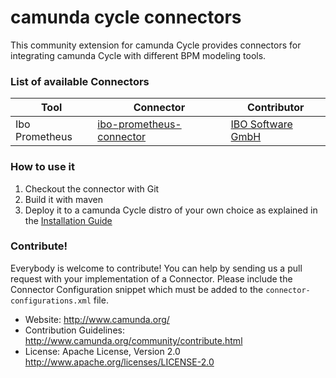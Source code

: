 # camunda cycle connectors

This community extension for camunda Cycle provides connectors for integrating camunda Cycle with different BPM modeling tools.


### List of available Connectors

| Tool            | Connector                                               | Contributor                                          |
| ----------------|---------------------------------------------------------|------------------------------------------------------|
| Ibo Prometheus  | [ibo-prometheus-connector](/ibo-prometheus-connector)   | [IBO Software GmbH](https://github.com/simonhoss)    |


### How to use it

1. Checkout the connector with Git
2. Build it with maven
3. Deploy it to a camunda Cycle distro of your own choice as explained in the  [Installation Guide](http://docs.camunda.org/latest/guides/installation-guide/camunda-cycle/#configuration-adding-connectors)

### Contribute!

Everybody is welcome to contribute! You can help by sending us a pull request with your implementation of a Connector. Please include the Connector Configuration snippet which must be added to the `connector-configurations.xml` file.

  * Website: http://www.camunda.org/
  * Contribution Guidelines: http://www.camunda.org/community/contribute.html
  * License: Apache License, Version 2.0  http://www.apache.org/licenses/LICENSE-2.0

